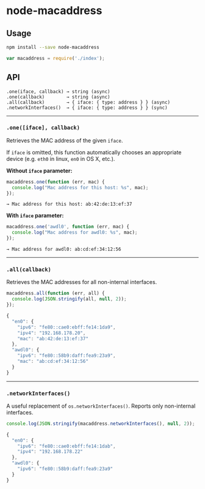 node-macaddress
===============

Usage
-----

```BASH
npm install --save node-macaddress
```

```JavaScript
var macaddress = require('./index');
```

API
---

    .one(iface, callback) → string (async)
    .one(callback)        → string (async)
    .all(callback)        → { iface: { type: address } } (async)
    .networkInterfaces()  → { iface: { type: address } } (sync)

---

### `.one([iface], callback)`

Retrieves the MAC address of the given `iface`.

If `iface` is omitted, this function automatically chooses an
appropriate device (e.g. `eth0` in linux, `en0` in OS X, etc.).

**Without `iface` parameter:**

```JavaScript
macaddress.one(function (err, mac) {
  console.log("Mac address for this host: %s", mac);  
});
```

```
→ Mac address for this host: ab:42:de:13:ef:37
```

**With `iface` parameter:**

```JavaScript
macaddress.one('awdl0', function (err, mac) {
  console.log("Mac address for awdl0: %s", mac);  
});
```

```
→ Mac address for awdl0: ab:cd:ef:34:12:56
```

---

### `.all(callback)`

Retrieves the MAC addresses for all non-internal interfaces.

```JavaScript
macaddress.all(function (err, all) {
  console.log(JSON.stringify(all, null, 2));
});
```

```JavaScript
{
  "en0": {
    "ipv6": "fe80::cae0:ebff:fe14:1da9",
    "ipv4": "192.168.178.20",
    "mac": "ab:42:de:13:ef:37"
  },
  "awdl0": {
    "ipv6": "fe80::58b9:daff:fea9:23a9",
    "mac": "ab:cd:ef:34:12:56"
  }
}
```

---

### `.networkInterfaces()`

A useful replacement of `os.networkInterfaces()`. Reports only non-internal interfaces.

```JavaScript
console.log(JSON.stringify(macaddress.networkInterfaces(), null, 2));
```

```JavaScript
{
  "en0": {
    "ipv6": "fe80::cae0:ebff:fe14:1dab",
    "ipv4": "192.168.178.22"
  },
  "awdl0": {
    "ipv6": "fe80::58b9:daff:fea9:23a9"
  }
}
```

